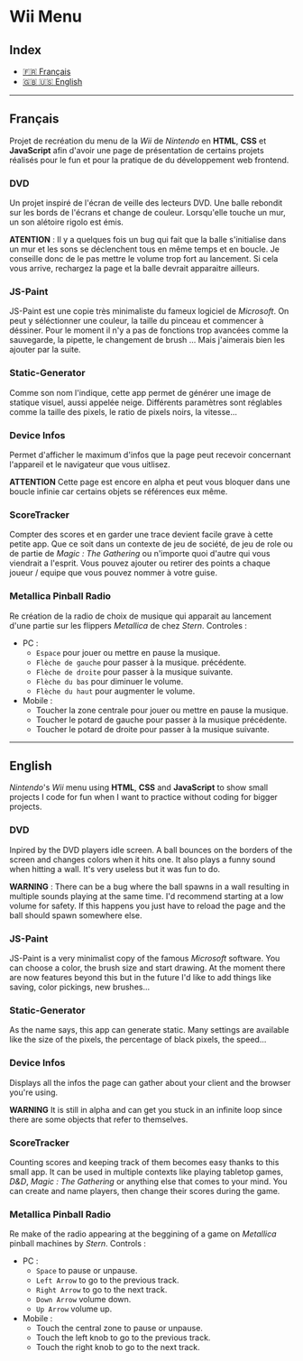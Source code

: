 # Wii Menu

## Index
+ [:fr: Français](#Français)
+ [:gb: :us: English](#English)

---

## Français
Projet de recréation du menu de la _Wii_ de _Nintendo_ en **HTML**, **CSS** et **JavaScript** afin d'avoir une page de présentation de certains projets réalisés pour le fun et pour la pratique de du développement web frontend.

### DVD
Un projet inspiré de l'écran de veille des lecteurs DVD. Une balle rebondit sur les bords de l'écrans et change de couleur. Lorsqu'elle touche un mur, un son alétoire rigolo est émis.

**ATENTION** : Il y a quelques fois un bug qui fait que la balle s'initialise dans un mur et les sons se déclenchent tous en même temps et en boucle. Je conseille donc de le pas mettre le volume trop fort au lancement. Si cela vous arrive, rechargez la page et la balle devrait apparaitre ailleurs.

### JS-Paint
JS-Paint est une copie très minimaliste du fameux logiciel de _Microsoft_. On peut y séléctionner une couleur, la taille du pinceau et commencer à déssiner. Pour le moment il n'y a pas de fonctions trop avancées comme la sauvegarde, la pipette, le changement de brush ... Mais j'aimerais bien les ajouter par la suite.

### Static-Generator
Comme son nom l'indique, cette app permet de générer une image de statique visuel, aussi appelée neige. Différents paramètres sont réglables comme la taille des pixels, le ratio de pixels noirs, la vitesse...

### Device Infos
Permet d'afficher le maximum d'infos que la page peut recevoir concernant l'appareil et le navigateur que vous uitlisez.

**ATTENTION** Cette page est encore en alpha et peut vous bloquer dans une boucle infinie car certains objets se références eux même.

### ScoreTracker
Compter des scores et en garder une trace devient facile grave à cette petite app. Que ce soit dans un contexte de jeu de société, de jeu de role ou de partie de _Magic : The Gathering_ ou n'importe quoi d'autre qui vous viendrait a l'esprit. Vous pouvez ajouter ou retirer des points a chaque joueur / equipe que vous pouvez nommer à votre guise.

### Metallica Pinball Radio
Re création de la radio de choix de musique qui apparait au lancement d'une partie sur les flippers _Metallica_ de chez _Stern_.
Controles :
 + PC :
   + `Espace` pour jouer ou mettre en pause la musique.
   + `Flèche de gauche` pour passer à la musique. précédente.
   + `Flèche de droite` pour passer à la musique suivante.
   + `Flèche du bas` pour diminuer le volume.
   + `Flèche du haut` pour augmenter le volume.
 + Mobile :
   + Toucher la zone centrale pour jouer ou mettre en pause la musique.
   + Toucher le potard de gauche pour passer à la musique précédente.
   + Toucher le potard de droite pour passer à la musique suivante.

---

## English
_Nintendo_'s _Wii_ menu using **HTML**, **CSS** and **JavaScript** to show small projects I code for fun when I want to practice without coding for bigger projects.

### DVD
Inpired by the DVD players idle screen. A ball bounces on the borders of the screen and changes colors when it hits one. It also plays a funny sound when hitting a wall. It's very useless but it was fun to do.

**WARNING** : There can be a bug where the ball spawns in a wall resulting in multiple sounds playing at the same time. I'd recommend starting at a low volume for safety. If this happens you just have to reload the page and the ball should spawn somewhere else.

### JS-Paint
JS-Paint is a very minimalist copy of the famous _Microsoft_ software. You can choose a color, the brush size and start drawing. At the moment there are now features beyond this but in the future I'd like to add things like saving, color pickings, new brushes...

### Static-Generator
As the name says, this app can generate static. Many settings are available like the size of the pixels, the percentage of black pixels, the speed...

### Device Infos
Displays all the infos the page can gather about your client and the browser you're using.

**WARNING** It is still in alpha and can get you stuck in an infinite loop since there are some objects that refer to themselves.

### ScoreTracker
Counting scores and keeping track of them becomes easy thanks to this small app. It can be used in multiple contexts like playing tabletop games, _D&D_, _Magic : The Gathering_ or anything else that comes to your mind. You can create and name players, then change their scores during the game.

### Metallica Pinball Radio
Re make of the radio appearing at the beggining of a game on _Metallica_ pinball machines by _Stern_.
Controls :
 + PC :
   + `Space` to pause or unpause. 
   + `Left Arrow` to go to the previous track. 
   + `Right Arrow` to go to the next track. 
   + `Down Arrow` volume down. 
   + `Up Arrow` volume up. 
 + Mobile :
	 + Touch the central zone to pause or unpause.
	 + Touch the left knob to go to the previous track.
	 + Touch the right knob to go to the next track.